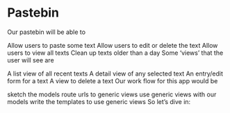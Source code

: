 # Pastebin

Our pastebin will be able to

Allow users to paste some text
Allow users to edit or delete the text
Allow users to view all texts
Clean up texts older than a day
Some ‘views’ that the user will see are

A list view of all recent texts
A detail view of any selected text
An entry/edit form for a text
A view to delete a text
Our work flow for this app would be

sketch the models
route urls to generic views
use generic views with our models
write the templates to use generic views
So let’s dive in:
